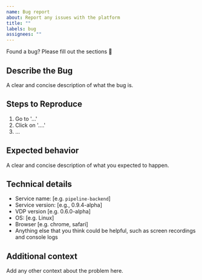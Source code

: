 ```yaml
---
name: Bug report
about: Report any issues with the platform
title: ""
labels: bug
assignees: ""
---
```


Found a bug? Please fill out the sections 🙌

## Describe the Bug

A clear and concise description of what the bug is.

## Steps to Reproduce

1. Go to '...'
2. Click on '....'
3. ... 

## Expected behavior

A clear and concise description of what you expected to happen.

## Technical details
- Service name: [e.g. `pipeline-backend`]
- Service version: [e.g., 0.9.4-alpha]
- VDP version [e.g. 0.6.0-alpha]
- OS: [e.g. Linux]
- Browser [e.g. chrome, safari]
- Anything else that you think could be helpful, such as screen recordings and console logs

## Additional context

Add any other context about the problem here.
